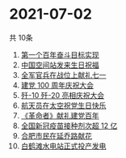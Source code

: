 # 2021-07-02
  共 10条

  <!-- BEGIN -->
  <!-- 最后更新时间:Fri Jul 02 2021 08:11:55 GMT+0000 (Coordinated Universal Time) -->
  1. [第一个百年奋斗目标实现](https://www.zhihu.com/search?q=百年奋斗目标)
1. [中国空间站发来生日祝福](https://www.zhihu.com/search?q=空间站)
1. [全军官兵在战位上献礼七一](https://www.zhihu.com/search?q=部队官兵)
1. [建党 100 周年庆祝大会](https://www.zhihu.com/search?q=庆祝大会)
1. [歼-10 歼-20 亮相庆祝大会](https://www.zhihu.com/search?q=歼20)
1. [航天员在太空祝党生日快乐](https://www.zhihu.com/search?q=中国空间站)
1. [《革命者》献礼建党百年](https://www.zhihu.com/search?q=革命者)
1. [全国新冠疫苗接种剂次超 12 亿](https://www.zhihu.com/search?q=新冠疫苗接种)
1. [合肥市民在延乔路献花](https://www.zhihu.com/search?q=合肥延乔路)
1. [白鹤滩水电站正式投产发电](https://www.zhihu.com/search?q=白鹤滩水电站)
  <!-- END -->
  